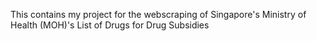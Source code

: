 This contains my project for the webscraping of Singapore's Ministry of Health (MOH)'s List of Drugs for Drug Subsidies
